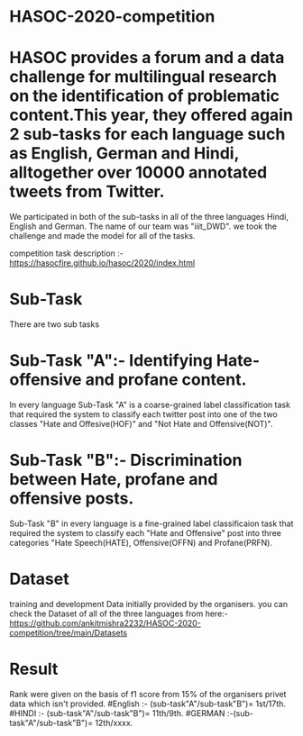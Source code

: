 # HASOC-2020-competition

# HASOC provides a forum and a data challenge for multilingual research on the identification of problematic content.This year, they offered again 2 sub-tasks for each language such as English, German and Hindi, alltogether over 10000 annotated tweets from Twitter.

We participated in both of the sub-tasks in all of the three languages Hindi, English and German. The name of our team was "iiit_DWD". we took the challenge and made the model for all of the tasks.

competition task description :- https://hasocfire.github.io/hasoc/2020/index.html 

# Sub-Task
There are two sub tasks 
# Sub-Task "A":- Identifying Hate-offensive and profane content.
In every language Sub-Task "A" is a coarse-grained label classification task that required the system to classify each twitter post into one of the two classes "Hate and Offesive(HOF)" and "Not Hate and Offensive(NOT)".

# Sub-Task "B":- Discrimination between Hate, profane and offensive posts.
Sub-Task "B" in every language is a fine-grained label classificaion task that required the system to classify each "Hate and Offensive" post into three categories "Hate Speech(HATE), Offensive(OFFN) and Profane(PRFN). 


# Dataset
training and development Data initially provided by the organisers.
you can check the Dataset of all of the three languages from here:- https://github.com/ankitmishra2232/HASOC-2020-competition/tree/main/Datasets

# Result
Rank were given on the basis of f1 score from 15% of the organisers privet data which isn't
 provided.
  #English :- (sub-task"A"/sub-task"B")= 1st/17th.
  #HINDI :- (sub-task"A"/sub-task"B")= 11th/9th.
  #GERMAN :-(sub-task"A"/sub-task"B")= 12th/xxxx.
